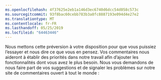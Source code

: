 ```yaml
---
ms.openlocfilehash: 4f37625e2eb1a146d3ec6740d6dcc54d058c573c
ms.sourcegitcommit: 93f8bac60cebb783b3a8fc8887193e094d4e27e2
ms.translationtype: MT
ms.contentlocale: fr-FR
ms.lasthandoff: 05/25/2019
ms.locfileid: "64463446"
---
```

Nous mettons cette préversion à votre disposition pour que vous puissiez l’essayer et nous dire ce que vous en pensez. Vos commentaires nous aideront à établir des priorités dans notre travail afin d’ajouter les fonctionnalités dont vous avez le plus besoin. Nous vous demandons de nous faire part de vos suggestions et de signaler les problèmes sur notre site de commentaires ouvert à tout le monde :